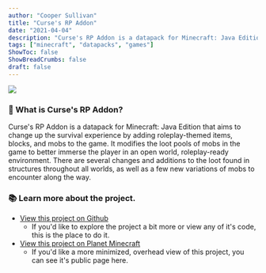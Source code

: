 ```yaml
---
author: "Cooper Sullivan"
title: "Curse's RP Addon"
date: "2021-04-04"
description: "Curse's RP Addon is a datapack for Minecraft: Java Edition that aims to change up the survival experience by adding roleplay-themed items, blocks, and mobs to the game."
tags: ["minecraft", "datapacks", "games"]
ShowToc: false
ShowBreadCrumbs: false
draft: false
---
```


![](https://i.imgur.com/4IEB1DV.png)

### 📖 What is Curse's RP Addon?
Curse's RP Addon is a datapack for Minecraft: Java Edition that aims to change up the survival experience by adding roleplay-themed items, blocks, and mobs to the game. 
It modifies the loot pools of mobs in the game to better immerse the player in an open world, roleplay-ready environment.
There are several changes and additions to the loot found in structures throughout all worlds, as well as a few new variations of mobs to encounter along the way.

### 📚 Learn more about the project.
* [View this project on Github](https://github.com/coopersully/rp-addon)
	* If you'd like to explore the project a bit more or view any of it's code, this is the place to do it.
* [View this project on Planet Minecraft](https://www.planetminecraft.com/data-pack/curse-s-rp-addon)
	* If you'd like a more minimized, overhead view of this project, you can see it's public page here.